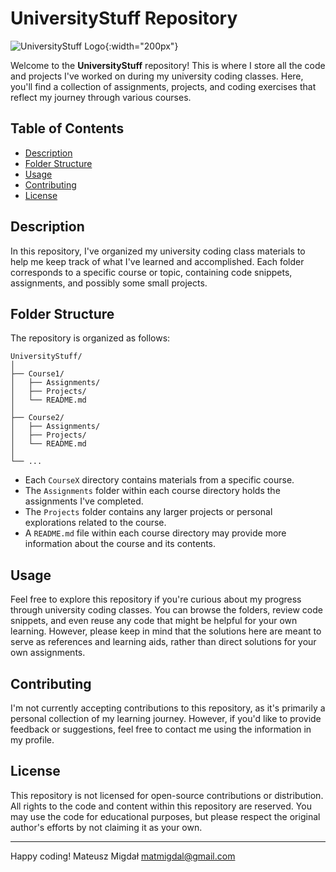 # UniversityStuff Repository

![UniversityStuff Logo](https://upload.wikimedia.org/wikipedia/commons/thumb/5/54/Herb_Uniwersytetu_Jagiello%C5%84skiego.svg/300px-Herb_Uniwersytetu_Jagiello%C5%84skiego.svg.png){:width="200px"}

Welcome to the **UniversityStuff** repository! This is where I store all the code and projects I've worked on during my university coding classes. Here, you'll find a collection of assignments, projects, and coding exercises that reflect my journey through various courses.

## Table of Contents

- [Description](#description)
- [Folder Structure](#folder-structure)
- [Usage](#usage)
- [Contributing](#contributing)
- [License](#license)

## Description

In this repository, I've organized my university coding class materials to help me keep track of what I've learned and accomplished. Each folder corresponds to a specific course or topic, containing code snippets, assignments, and possibly some small projects.

## Folder Structure

The repository is organized as follows:

```
UniversityStuff/
│
├── Course1/
│   ├── Assignments/
│   ├── Projects/
│   └── README.md
│
├── Course2/
│   ├── Assignments/
│   ├── Projects/
│   └── README.md
│
└── ...
```

- Each `CourseX` directory contains materials from a specific course.
- The `Assignments` folder within each course directory holds the assignments I've completed.
- The `Projects` folder contains any larger projects or personal explorations related to the course.
- A `README.md` file within each course directory may provide more information about the course and its contents.

## Usage

Feel free to explore this repository if you're curious about my progress through university coding classes. You can browse the folders, review code snippets, and even reuse any code that might be helpful for your own learning. However, please keep in mind that the solutions here are meant to serve as references and learning aids, rather than direct solutions for your own assignments.

## Contributing

I'm not currently accepting contributions to this repository, as it's primarily a personal collection of my learning journey. However, if you'd like to provide feedback or suggestions, feel free to contact me using the information in my profile.

## License

This repository is not licensed for open-source contributions or distribution. All rights to the code and content within this repository are reserved. You may use the code for educational purposes, but please respect the original author's efforts by not claiming it as your own.

---

Happy coding!
Mateusz Migdał
matmigdal@gmail.com
